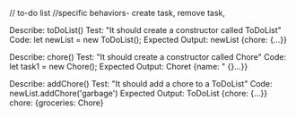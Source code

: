 // to-do list
//specific behaviors- create task, remove task, 




Describe: toDoList()
Test: "It should create a constructor called ToDoList"
Code: let newList = new ToDoList();
Expected Output: newList {chore: {…}}

Describe: chore()
Test: "It should create a constructor called Chore"
Code: let task1 = new Chore();
Expected Output: Choret {name: " {}...}}

Describe: addChore()
Test: "It should add a chore to a ToDoList"
Code: newList.addChore('garbage')
Expected Output: ToDoList {chore: {…}} chore: {groceries: Chore}